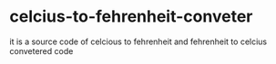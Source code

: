 # celcius-to-fehrenheit-conveter
it is a source code of celcious to fehrenheit and fehrenheit to celcius convetered code 
